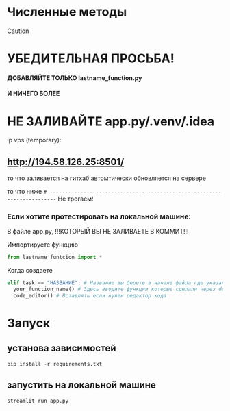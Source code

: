 # Численные методы

> [!CAUTION]
> # УБЕДИТЕЛЬНАЯ ПРОСЬБА!
> #### ДОБАВЛЯЙТЕ ТОЛЬКО lastname_function.py
> #### И НИЧЕГО БОЛЕЕ 
> # НЕ ЗАЛИВАЙТЕ app.py/.venv/.idea


ip vps (temporary): 
## http://194.58.126.25:8501/
то что заливается на гитхаб автомтически обновляется на сервере

то что ниже 
`# ------------------------------------------------------------------------`
Не трогаем!

### Если хотите протестировать на локальной машине:

В файле app.py, !!!КОТОРЫЙ ВЫ НЕ ЗАЛИВАЕТЕ В КОММИТ!!!

Импортируете функцию
```py
from lastname_funtcion import *
```

Когда создаете 
```py
elif task == "НАЗВАНИЕ": # Название вы берете в начале файла где указаны все темы sectionX_themes = ["НАЗВАНИЕ"]
  your_function_name() # Здесь вводите функции которые сделали через def
  code_editor() # Вставлять если нужен редактор кода
``` 

# Запуск
## установа зависимостей 
`pip install -r requirements.txt`

## запустить на локальной машине
`streamlit run app.py`
